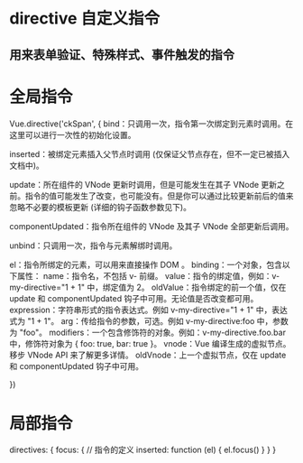 # directive 自定义指令
## 用来表单验证、特殊样式、事件触发的指令
# 全局指令
Vue.directive('ckSpan', {
  bind：只调用一次，指令第一次绑定到元素时调用。在这里可以进行一次性的初始化设置。

  inserted：被绑定元素插入父节点时调用 (仅保证父节点存在，但不一定已被插入文档中)。

  update：所在组件的 VNode 更新时调用，但是可能发生在其子 VNode 更新之前。指令的值可能发生了改变，也可能没有。但是你可以通过比较更新前后的值来忽略不必要的模板更新 (详细的钩子函数参数见下)。

  componentUpdated：指令所在组件的 VNode 及其子 VNode 全部更新后调用。

  unbind：只调用一次，指令与元素解绑时调用。

  el：指令所绑定的元素，可以用来直接操作 DOM 。
  binding：一个对象，包含以下属性：
  name：指令名，不包括 v- 前缀。
  value：指令的绑定值，例如：v-my-directive="1 + 1" 中，绑定值为 2。
  oldValue：指令绑定的前一个值，仅在 update 和 componentUpdated 钩子中可用。无论值是否改变都可用。
  expression：字符串形式的指令表达式。例如 v-my-directive="1 + 1" 中，表达式为 "1 + 1"。
  arg：传给指令的参数，可选。例如 v-my-directive:foo 中，参数为 "foo"。
  modifiers：一个包含修饰符的对象。例如：v-my-directive.foo.bar 中，修饰符对象为 { foo: true, bar: true }。
  vnode：Vue 编译生成的虚拟节点。移步 VNode API 来了解更多详情。
  oldVnode：上一个虚拟节点，仅在 update 和 componentUpdated 钩子中可用。

})
# 局部指令
directives: {
  focus: {
    // 指令的定义
    inserted: function (el) {
      el.focus()
    }
  }
}

